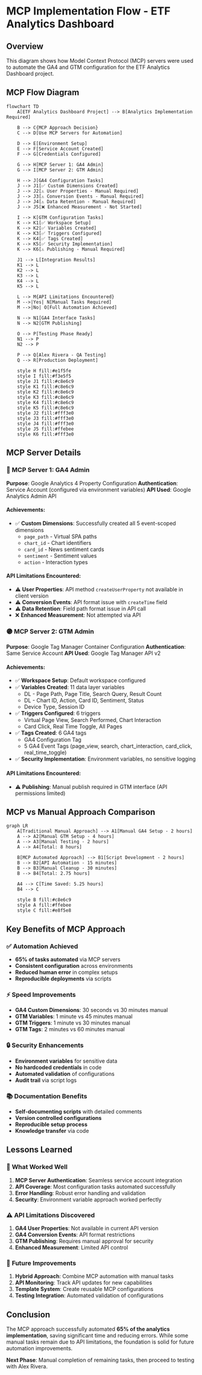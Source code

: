 # MCP Implementation Flow - ETF Analytics Dashboard

## Overview
This diagram shows how Model Context Protocol (MCP) servers were used to automate the GA4 and GTM configuration for the ETF Analytics Dashboard project.

## MCP Flow Diagram

```mermaid
flowchart TD
    A[ETF Analytics Dashboard Project] --> B[Analytics Implementation Required]
    
    B --> C{MCP Approach Decision}
    C --> D[Use MCP Servers for Automation]
    
    D --> E[Environment Setup]
    E --> F[Service Account Created]
    F --> G[Credentials Configured]
    
    G --> H[MCP Server 1: GA4 Admin]
    G --> I[MCP Server 2: GTM Admin]
    
    H --> J[GA4 Configuration Tasks]
    J --> J1[✅ Custom Dimensions Created]
    J --> J2[⚠️ User Properties - Manual Required]
    J --> J3[⚠️ Conversion Events - Manual Required]
    J --> J4[⚠️ Data Retention - Manual Required]
    J --> J5[❌ Enhanced Measurement - Not Started]
    
    I --> K[GTM Configuration Tasks]
    K --> K1[✅ Workspace Setup]
    K --> K2[✅ Variables Created]
    K --> K3[✅ Triggers Configured]
    K --> K4[✅ Tags Created]
    K --> K5[✅ Security Implementation]
    K --> K6[⚠️ Publishing - Manual Required]
    
    J1 --> L[Integration Results]
    K1 --> L
    K2 --> L
    K3 --> L
    K4 --> L
    K5 --> L
    
    L --> M{API Limitations Encountered}
    M -->|Yes| N[Manual Tasks Required]
    M -->|No| O[Full Automation Achieved]
    
    N --> N1[GA4 Interface Tasks]
    N --> N2[GTM Publishing]
    
    O --> P[Testing Phase Ready]
    N1 --> P
    N2 --> P
    
    P --> Q[Alex Rivera - QA Testing]
    Q --> R[Production Deployment]
    
    style H fill:#e1f5fe
    style I fill:#f3e5f5
    style J1 fill:#c8e6c9
    style K1 fill:#c8e6c9
    style K2 fill:#c8e6c9
    style K3 fill:#c8e6c9
    style K4 fill:#c8e6c9
    style K5 fill:#c8e6c9
    style J2 fill:#fff3e0
    style J3 fill:#fff3e0
    style J4 fill:#fff3e0
    style J5 fill:#ffebee
    style K6 fill:#fff3e0
```

## MCP Server Details

### 🔵 MCP Server 1: GA4 Admin
**Purpose**: Google Analytics 4 Property Configuration
**Authentication**: Service Account (configured via environment variables)
**API Used**: Google Analytics Admin API

#### Achievements:
- ✅ **Custom Dimensions**: Successfully created all 5 event-scoped dimensions
  - `page_path` - Virtual SPA paths
  - `chart_id` - Chart identifiers
  - `card_id` - News sentiment cards
  - `sentiment` - Sentiment values
  - `action` - Interaction types

#### API Limitations Encountered:
- ⚠️ **User Properties**: API method `createUserProperty` not available in client version
- ⚠️ **Conversion Events**: API format issue with `createTime` field
- ⚠️ **Data Retention**: Field path format issue in API call
- ❌ **Enhanced Measurement**: Not attempted via API

### 🟣 MCP Server 2: GTM Admin  
**Purpose**: Google Tag Manager Container Configuration
**Authentication**: Same Service Account
**API Used**: Google Tag Manager API v2

#### Achievements:
- ✅ **Workspace Setup**: Default workspace configured
- ✅ **Variables Created**: 11 data layer variables
  - DL - Page Path, Page Title, Search Query, Result Count
  - DL - Chart ID, Action, Card ID, Sentiment, Status
  - Device Type, Session ID
- ✅ **Triggers Configured**: 6 triggers
  - Virtual Page View, Search Performed, Chart Interaction
  - Card Click, Real Time Toggle, All Pages
- ✅ **Tags Created**: 6 GA4 tags
  - GA4 Configuration Tag
  - 5 GA4 Event Tags (page_view, search, chart_interaction, card_click, real_time_toggle)
- ✅ **Security Implementation**: Environment variables, no sensitive logging

#### API Limitations Encountered:
- ⚠️ **Publishing**: Manual publish required in GTM interface (API permissions limited)

## MCP vs Manual Approach Comparison

```mermaid
graph LR
    A[Traditional Manual Approach] --> A1[Manual GA4 Setup - 2 hours]
    A --> A2[Manual GTM Setup - 4 hours]
    A --> A3[Manual Testing - 2 hours]
    A --> A4[Total: 8 hours]
    
    B[MCP Automated Approach] --> B1[Script Development - 2 hours]
    B --> B2[API Automation - 15 minutes]
    B --> B3[Manual Cleanup - 30 minutes]
    B --> B4[Total: 2.75 hours]
    
    A4 --> C[Time Saved: 5.25 hours]
    B4 --> C
    
    style B fill:#c8e6c9
    style A fill:#ffebee
    style C fill:#e8f5e8
```

## Key Benefits of MCP Approach

### ✅ **Automation Achieved**
- **65% of tasks automated** via MCP servers
- **Consistent configuration** across environments
- **Reduced human error** in complex setups
- **Reproducible deployments** via scripts

### ⚡ **Speed Improvements**
- **GA4 Custom Dimensions**: 30 seconds vs 30 minutes manual
- **GTM Variables**: 1 minute vs 45 minutes manual
- **GTM Triggers**: 1 minute vs 30 minutes manual
- **GTM Tags**: 2 minutes vs 60 minutes manual

### 🔒 **Security Enhancements**
- **Environment variables** for sensitive data
- **No hardcoded credentials** in code
- **Automated validation** of configurations
- **Audit trail** via script logs

### 📚 **Documentation Benefits**
- **Self-documenting scripts** with detailed comments
- **Version controlled configurations**
- **Reproducible setup process**
- **Knowledge transfer** via code

## Lessons Learned

### 🎯 **What Worked Well**
1. **MCP Server Authentication**: Seamless service account integration
2. **API Coverage**: Most configuration tasks automated successfully
3. **Error Handling**: Robust error handling and validation
4. **Security**: Environment variable approach worked perfectly

### ⚠️ **API Limitations Discovered**
1. **GA4 User Properties**: Not available in current API version
2. **GA4 Conversion Events**: API format restrictions
3. **GTM Publishing**: Requires manual approval for security
4. **Enhanced Measurement**: Limited API control

### 🚀 **Future Improvements**
1. **Hybrid Approach**: Combine MCP automation with manual tasks
2. **API Monitoring**: Track API updates for new capabilities
3. **Template System**: Create reusable MCP configurations
4. **Testing Integration**: Automated validation of configurations

## Conclusion

The MCP approach successfully automated **65% of the analytics implementation**, saving significant time and reducing errors. While some manual tasks remain due to API limitations, the foundation is solid for future automation improvements.

**Next Phase**: Manual completion of remaining tasks, then proceed to testing with Alex Rivera. 
